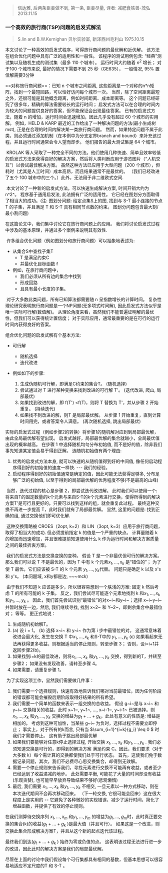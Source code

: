 > 信达雅, 后两条臣妾做不到, 第一条, 臣妾尽量, 译者: 减肥食铁兽-茂弘 2013.11.15

### 一个高效的旅行商(TSP)问题的启发式解法

> S.lin and B.W.Kernighan
> 贝尔实验室, 新泽西州毛利山
> 1975.10.15

本文讨论了一种高效的启发式程序，可得旅行商问题的最优解和近优解。 该方法在组合优化问题中具有广泛的适用性和一般性。 该程序的测试用例包含: “经典”测试集以及随机生成的测试集（最多 110 个城市）。 运行时间大约随着 $n^2$ 增长； 对于100 个城市来说, 最好的情况下需要不到 25 秒（GE635）， 一般情况, 95% 置信解需要3分钟

==对称旅行商问题==：已知 n 个城市之间距离, 这些距离是一个对称的n*n矩阵，找到一个最短回路，可以恰好访问每个城市一次。 当然，除了空间距离最短之外，还很可能是其他概念距离，例如时间距离、成本距离等。 这个问题已经研究了很多年，精确的算法需要较长的运行时间； 启发式方法可以在合理的时间内为较大的问题提供良好的答案，但不能保证会出现最佳答案。 已有的启发式方法，随着 n 的增加，运行时间会迅速增加，因此几乎没有超过 60 个城市的实用解。
	例如，HELD & KARP 最近的工作给出了一种解决问题的方法(最小生成树mst), 正是在合理的时间内解决某一类旅行商问题。 然而，如果特定问题不属于此类，则必须通过添加机制（在本例中为分支定界branch and bound）来补充该过程，并且运行时间通常会令人望而却步。 他们报告的最大测试集是 64 个城市。

​	KROLAK 等人采取了一种完全不同的方法。他们使用几种快速、简单且效率较低的启发式方法来获得良好的解决方案，然后将人类判断应用于游览图片（“人机交互”）以尝试最佳解决方案。 虽然这种方法已应用于大型问题（200 个城市），但耗时（尤其是人工时间）成本高昂，而且结果通常不是最优的。 （我们已经改进了五个 100 城市中的三个。）此外，无法用于非二维欧式空间.

​	本文讨论了一种新的启发式方法，可以快速生成解决方案, 时间开销大约为 n^2^。 程序基于通用启发法, 此法拥有广泛的适用性。 它已经在图划分方面取得了相当大的成功。(注: 图划分问题:  给定点集S上的图, 找到与 S-T 最小连接的节点 T 的子集，并且满足 T 和 S-T 具有相同节点数的约束。 图划分问题包含最大割/最小割问题)

在这篇论文中，我们集中讨论它在旅行商问题上的应用。 我们将讨论启发式过程中涉及的基本原理，并通过多个案例来说明其有效性.

​	许多组合优化问题（例如图划分和旅行商问题）可以抽象地表述为: 

* 从集合S中查找子集T
  * T 是满足约束C
  * 并最优化目标函数 f
* 例如，在旅行商问题中，
  * 我们必须从所有边的集合中找到
  * 形成回路
  * 且具有最小长度的子集。

​	对于大多数此类问题，所有已知算法都需要随 n 呈指数增长的计算时间。 复杂性理论研究表明旅行商问题是一个NP问题(无多项式时间解), 因此启发式方法似乎是唯一实际可行解(数值解)。 从理论角度来看，虽然我们不能普遍证明解的最优性，但我们可以获得统计置信度； 对于实际应用，通常最重要的是在可行的运行时间内获得良好的答案。

组合优化问题的启发式解有个基本方法: 

* 可行解

  * 随机选择 
  * 迭代改进

* 例如如下的步骤: 

  1. 生成伪随机可行解，即满足C约束的集合T。 (随机选择)
  1. 尝试通过对 T 进行某种变换来找到改进的可行解 T'。 (迭代改进, 爬山, 局部最优)
  1. 如果找到改进的解，即 f(T') <f(T)，则将 T 替换为 T'，并从步骤 2 开始重复。 (持续迭代)
  1. 如果找不到改进的解，则T 是局部最优解。 从步骤 1 开始重复，直到计算时间用完，或者答案令人满意。 (再次随机选择, 跳出局部最优)

​	实际的启发式过程（例如步骤2的转换）将步骤1的随机解对应到到局部最优解，由此全局最优解有望出现。 启发式越好，局部最优解的集合就越小，全局最优值出现的概率越高。 在步骤 1 中选择随机均匀分布初始值, 而不是好的值，除非我们事先知道某定值会易于得到正解。 选随机初始值有两个理由: 

1. 优秀的启发式方法本身, 就可以快速的从随机值得到好的中间值, 像任何启动程序得到好的初始值的速度一样快. --- 我们的经验。 
2. 启动程序得到好的初始值通常是确定的值，因此可能无法获得足够多, 分布足够广泛的初始值, 以至于得到的局部最优解的优秀程度不够(不是最高的山峰)

​	当然，迭代过程的核心是步骤 2，即尝试迭代改进解。 此时我们可以使用一个: 将来自T的固定数量的k个元素与来自S-T的k个元素进行交换，使得所得到的解决方案T'是可行且更好的。只要可以找到这样的组，就会重复此过程。 最终这种交换不再进一步提高 T，此时我们就有了局部最优解。 显然, 这里的问题是: 找到正确的组, 通过交换他们即可优化解.

​	这种交换策略被 CROES（2opt, k=2）和 LIN（3opt, k=3）应用于旅行商问题，取得了相当大的成功. 但必须提前指定 k 的值是一个严重的缺点。 计算量随着 k 的增加而迅速增加，并且很难提前知道使用什么 k 作为运行时间和解决方案质量之间的最佳折衷方案。

​	我们的启发式方法是交换变换的变种。 假设 T 是一个非最优但可行的解决方案。 那么我们可以说 T 不是最优的，因为 T 中有 k 个元素$x_1,..., x_k$ 是“错位的”； 为了使 T 最优，它们应该被 S-T 的 k 个元素 $y_1, ..., y_k$代替。 问题只是确定 k 以及 x's 和 y's。 (本问题域, x和y都是边, ~~~mck)

​	由于我们不知道 k 应该是多少，所以很容易想到一个肤浅的方案: 固定 k 然后考虑 T 的所有可能的 k 子集。 反之，我们尝试尽可能逐个元素地找到 k 和$x_1,..., x_k$ 和$y_1, ..., y_k$ 。 因此，我们首先尝试识别“最错位”的对x~i~和y~i~；选择 x~i~y~i~ 并暂时放在一边，然后, 我们继续寻找, 找到 x~2~ 和 Y~2~，即剩余集合中最错位对； 等等。 更正式地说：

1. 生成随机初始解T。
2. (a) 设 i = 1。
   (b) 选择 x~i~ 和 y~i~ 作为第 i 步中最错位的对。 这通常意味着改进会最大化, 发生在交换 T 中$x_1,..., x_k$ 和S-T中的 $y_1, ..., y_k$
   (c) 如果看起来无法再获得更多收益，则根据适当的停止规则，转至步骤 3； 否则，设i=i+1并返回步骤2(b)。
3. 如果找到i=k的最佳改进，则将$x_1,..., x_k$ 和$y_1, ..., y_k$ 交换，得到新的T，并转至步骤2； 如果没有发现改善，请转至步骤 4。
4. 如果需要，请重复步骤 1。

​	为了实现这项工作，显然我们需要做几件事：

1. 我们需要一个选择规则，快速有效地告诉我们哪对当前最错位，因为任何阶段的错误都可能会摧毁后期阶段取得好结果的所有希望。
2. 我们需要一个简单的函数来表示一组交换的总收益。 假设 g~i~是与 x~i~ 和 y~i~ 交换相关的收益，此时 x~1~, y~1~, ..., x~i-1~, y~i-1~ 已被选择。则 $x_1,..., x_k$ 和$y_1, ..., y_k$ 交换的增益为$g_1+ ... +g_k$，此处有意义的性质是: 增益是相加的。
   考虑到这种可加性，当某些 g~i~ 为负时，选择过程不需要立即停止； 事实上，对于所有的k而言, 只有当 $\sum_{i=1}^{i=k}{g_i} \leq 0 $ 时我们才需要停止。 这有助于跳出局部最优解
3. 如果我们要能够对任意k停止选择过程, 开始交换 $x_1,..., x_k$ 和$y_1, ..., y_k$ . 我们必须知道交换是可行的，即得到的解决方案 满足约束 C。因此，我们要求（对于大多数 k）每个需计算的交换都使我们处于可行状态。 首先，这使我们免于数据记录问题，其次，我们不必费尽心思交换集合，却得到无效解。
4. 需要一个停止规则来告诉我们，寻找元素进行交换不可能再有收益，或者至少已经达到了收益递减的地步。 此处需要平衡, 可能花了大量的时间却没有收益(乐观贪婪), 也可能早早放弃导致结果不够好(悲观懒惰)
5. 最后, 我们需要 $x_1,..., x_k$ 和$y_1, ..., y_k$ 不相交, 一旦元素以一种方式移动，则在本次迭代期间不会再次移动回来。 （下一轮交换, 它很可能会回来）这在很大程度上是实用的 -- 它避免了各种微妙的实现错误，减少了运行时间，简化了增益函数，并提供了有效的停止规则。

在我们测算待交换序列 $x_1,..., x_m$ 和$y_1, ..., y_m$ 的增益为$g_1, ..., g_m$时，此时真正要交换的集合(k)的收益($g_1+ ... +g_k$ )是最大值（并且可行）。 如果这是一个改进，则交换此集合形成解决方案T，并且从这个新的起点迭代该过程。 

最终我们到达($g_1+ ... +g_k$ ) 始终为零或负值的点。 这表明该过程无法进行进一步的改进，因此此时的解决方案是我们的局部最优解。 

尽管在上面的讨论中我们假设每个可行集都具有相同的基数，但基本思想可以很容易地适应不定尺度的T 和 S-T 。
